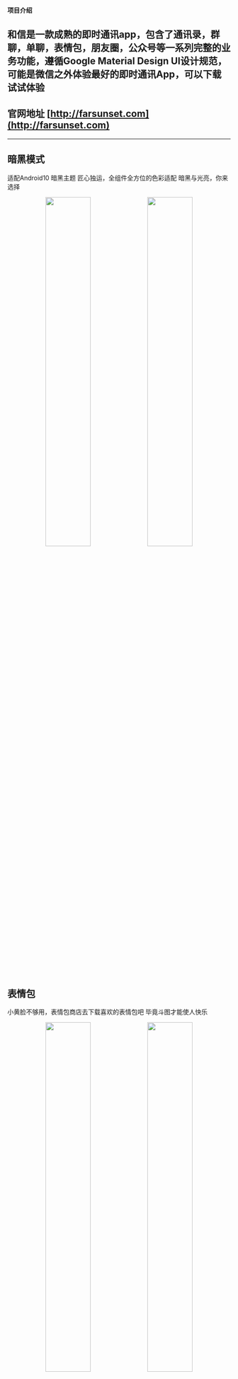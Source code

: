 #### 项目介绍
和信是一款成熟的即时通讯app，包含了通讯录，群聊，单聊，表情包，朋友圈，公众号等一系列完整的业务功能，遵循Google Material Design UI设计规范，可能是微信之外体验最好的即时通讯App，可以下载试试体验
---
## 官网地址 [http://farsunset.com](http://farsunset.com) 
--- 
 
## 暗黑模式
适配Android10 暗黑主题
匠心独运，全组件全方位的色彩适配
暗黑与光亮，你来选择
<div align="center">
   <img src="http://staticres.oss-cn-hangzhou.aliyuncs.com/hoxin/single_chatting_dark.jpg" width="45%"  />
   <img src="http://staticres.oss-cn-hangzhou.aliyuncs.com/hoxin/single_chatting_light.jpg" width="45%" />
</div>

## 表情包
小黄脸不够用，表情包商店去下载喜欢的表情包吧
毕竟斗图才能使人快乐
<div align="center">
   <img src="http://staticres.oss-cn-hangzhou.aliyuncs.com/hoxin/emoticon_mall.jpg" width="45%"  />
   <img src="http://staticres.oss-cn-hangzhou.aliyuncs.com/hoxin/emoticon_view.jpg" width="45%" />
</div>


## 消息通知
消息列表可以显示各种消息通知一条不落
并且可以置顶和标记阅读状态
完美适配Android 10
<div align="center">
   <img src="http://staticres.oss-cn-hangzhou.aliyuncs.com/hoxin/session.jpg" width="45%"  />
   <img src="http://staticres.oss-cn-hangzhou.aliyuncs.com/hoxin/session_dark.jpg" width="45%"  />
</div>

## 朋友圈功能
流畅顺滑体验，堪比微信
可以分享图片和文字
还可以分享小视频，网页链接，以及点赞,评论互动
<div align="center">
   <img src="http://staticres.oss-cn-hangzhou.aliyuncs.com/hoxin/moment_timeline_dark.jpg" width="45%"  />
   <img src="http://staticres.oss-cn-hangzhou.aliyuncs.com/hoxin/moment_timeline_light.jpg" width="45%" />
</div>

## 通讯录
双向好友关系
可以静默，删除，拉黑好友
还可以设置朋友圈访问权限
<div align="center">
	<img src="http://staticres.oss-cn-hangzhou.aliyuncs.com/hoxin/contacts.jpg" width="45%"  />
    <img src="http://staticres.oss-cn-hangzhou.aliyuncs.com/hoxin/contacts_dark.jpg" width="45%"  />
</div>

## 公众号
功能原理完全和微信保持一致
独立微服务的接入，自定义菜单，自定义响应内容
<div align="center">
   <img src="http://staticres.oss-cn-hangzhou.aliyuncs.com/hoxin/ms_chat.jpg" width="45%"/>
   <img src="http://staticres.oss-cn-hangzhou.aliyuncs.com/hoxin/ms_chat_dark.jpg" width="45%"/>
</div>

## IM通讯
支持单人对话，以及群组聊天
群聊支持禁言模式,全体禁言以及个体禁言
丰富的群聊事件提醒显示
表情，文字，小视频，语音，文件，图片，地理位置
人性化的设置，可以显示消息状态，也可以不告诉对方你是否已读
甚至还可以撤回消息，即使对方已经阅读
<div align="center">
   <img src="http://staticres.oss-cn-hangzhou.aliyuncs.com/hoxin/group_chat.jpg"/>
</div>

